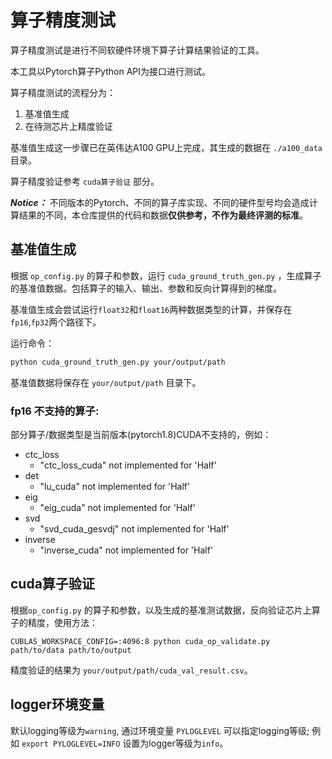 # 算子精度测试

算子精度测试是进行不同软硬件环境下算子计算结果验证的工具。

本工具以Pytorch算子Python API为接口进行测试。

算子精度测试的流程分为：
1. 基准值生成
2. 在待测芯片上精度验证

基准值生成这一步骤已在英伟达A100 GPU上完成，其生成的数据在 `./a100_data` 目录。

算子精度验证参考 `cuda算子验证` 部分。

***Notice：*** 不同版本的Pytorch、不同的算子库实现、不同的硬件型号均会造成计算结果的不同，本仓库提供的代码和数据**仅供参考，不作为最终评测的标准**。


## 基准值生成
根据 `op_config.py` 的算子和参数，运行 `cuda_ground_truth_gen.py` ，生成算子的基准值数据。包括算子的输入、输出、参数和反向计算得到的梯度。

基准值生成会尝试运行`float32`和`float16`两种数据类型的计算，并保存在 `fp16`,`fp32`两个路径下。

运行命令：
```sh
python cuda_ground_truth_gen.py your/output/path
```

基准值数据将保存在 `your/output/path` 目录下。

### fp16 不支持的算子:
部分算子/数据类型是当前版本(pytorch1.8)CUDA不支持的，例如：

- ctc_loss
    - "ctc_loss_cuda" not implemented for 'Half'
- det
    - "lu_cuda" not implemented for 'Half'
- eig
    - "eig_cuda" not implemented for 'Half'
- svd
    - "svd_cuda_gesvdj" not implemented for 'Half'
- inverse
    - "inverse_cuda" not implemented for 'Half'

## cuda算子验证

根据`op_config.py` 的算子和参数，以及生成的基准测试数据，反向验证芯片上算子的精度，使用方法：

```
CUBLAS_WORKSPACE_CONFIG=:4096:8 python cuda_op_validate.py path/to/data path/to/output
```
精度验证的结果为 `your/output/path/cuda_val_result.csv`。

## logger环境变量
默认logging等级为`warning`, 通过环境变量 `PYLOGLEVEL` 可以指定logging等级; 例如 `export PYLOGLEVEL=INFO` 设置为logger等级为`info`。
